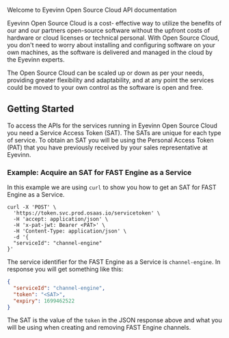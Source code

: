 Welcome to Eyevinn Open Source Cloud API documentation

Eyevinn Open Source Cloud is a cost- effective way to utilize the benefits of our and our partners open-source software without the upfront costs of hardware or cloud licenses or technical personal. With Open Source Cloud, you don't need to worry about installing and configuring software on your own machines, as the software is delivered and managed in the cloud by the Eyevinn experts.

The Open Source Cloud can be scaled up or down as per your needs, providing greater flexibility and adaptability, and at any point the services could be moved to your own control as the software is open and free.

## Getting Started

To access the APIs for the services running in Eyevinn Open Source Cloud you need a Service Access Token (SAT). The SATs are unique for each type of service. To obtain an SAT you will be using the Personal Access Token (PAT) that you have previously received by your sales representative at Eyevinn.

### Example: Acquire an SAT for FAST Engine as a Service

In this example we are using `curl` to show you how to get an SAT for FAST Engine as a Service.

```
curl -X 'POST' \
  'https://token.svc.prod.osaas.io/servicetoken' \
  -H 'accept: application/json' \
  -H 'x-pat-jwt: Bearer <PAT>' \
  -H 'Content-Type: application/json' \
  -d '{
  "serviceId": "channel-engine"
}'
```

The service identifier for the FAST Engine as a Service is `channel-engine`. In response you will get something like this:

```json
{
  "serviceId": "channel-engine",
  "token": "<SAT>",
  "expiry": 1699462522
}
```

The SAT is the value of the `token` in the JSON response above and what you will be using when creating and removing FAST Engine channels.